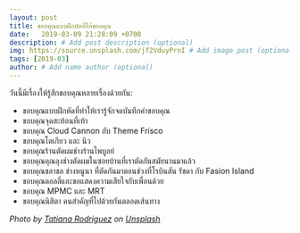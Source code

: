 ```yaml
---
layout: post
title: ขอบคุณแบบฝึกหัดที่ให้ขอบคุณ
date:   2019-03-09 21:28:09 +0700
description: # Add post description (optional)
img: https://source.unsplash.com/jf2VduyPrnI # Add image post (optional)
tags: [2019-03]
author: # Add name author (optional)
---
```

วันนี้มีเรื่องให้รู้สึกขอบคุณหลายเรื่องด้วยกัน:

- ขอบคุณแบบฝึกหัดที่ทำให้เรารู้จักจดบันทึกคำขอบคุณ
- ขอบคุณจุดสะท้อนที่เท้า
- ขอบคุณ Cloud Cannon กับ Theme Frisco
- ขอบคุณโตเกียว และ นิว
- ขอบคุณร้านตัดผมช่างร้านไพบูลย์
- ขอบคุณคุณลุงช่างตัดผมในซอยบ้านที่เราตัดกันสมัยนานมาแล้ว
- ขอบคุณชลาชล ช่างหนูนา ที่ตัดกันมาตอนช่วงที่โรบินสัน รัชดา กับ Fasion Island
- ขอบคุณดอลลี่และขอแสดงความเสียใจกับเพื่อนด้วย
- ขอบคุณ MPMC และ MRT
- ขอบคุณนิสิตา คนสำคัญที่ไปด้วยกันตลอดเส้นทาง

*Photo by [Tatiana Rodriguez](https://unsplash.com/@tata186) on [Unsplash](https://unsplash.com)*
